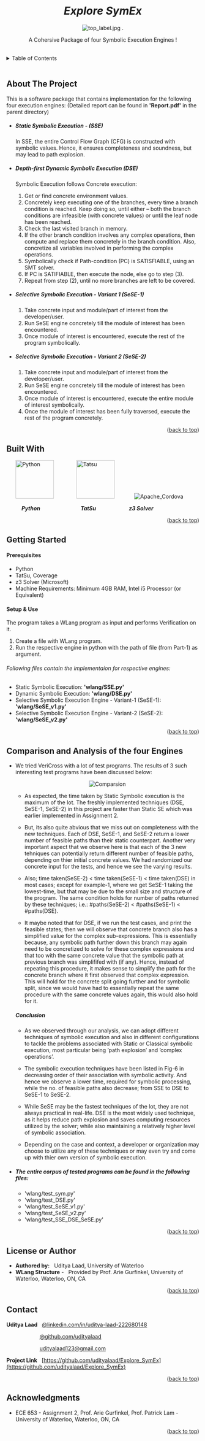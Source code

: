 <!-- Reference:
https://github.com/othneildrew/Best-README-Template -->
<a name="readme-top"></a>


<!-- PROJECT LOGO -->
<br />
<div align="center">
  <h1><i>Explore SymEx</i></h1>


  
  <img src="Read_Me_Content/top_label.jpg" alt="top_label.jpg">
  .

  <p align="center">
    A Cohersive Package of four Symbolic Execution Engines !
  </p>
</div>

<br>

<!-- TABLE OF CONTENTS -->
<details>
  <summary>Table of Contents</summary>
  <ol>
    <li><a href="#about-the-project">About The Project</a></li>
    <li><a href="#built-with">Built With</a></li>
    <li><a href="#getting-started">Getting Started</a></li>
    <li><a href="#comparison-and-analysis-of-the-four-engines">Comparison and Analysis of the four Engines</a></li>
    <li><a href="#license-or-author">License or Author</a></li>
    <li><a href="#contact">Contact</a></li>
    <li><a href="#acknowledgments">Acknowledgments</a></li>
  </ol>
</details>

<br>

<!-- ABOUT THE PROJECT -->
## About The Project
  This is a software package that contains implementation for the following four execution engines:
  (Detailed report can be found in <b>'Report.pdf'</b> in the parent directory)

  * ##### Static Symbolic Execution - (SSE)
      In SSE, the entire Control Flow Graph (CFG) is constructed with symbolic values. Hence, it ensures completeness and soundness, but may lead to path explosion.

  * ##### Depth-first Dynamic Symbolic Execution (DSE)
    Symbolic Execution follows Concrete execution:
    1. Get or find concrete environment values.
    2. Concretely keep executing one of the branches, every time a branch condition is reached. Keep doing so, until either – both the branch conditions are infeasible (with concrete values) or until the leaf node has been reached.
    3. Check the last visited branch in memory.
    4. If the other branch condition involves any complex operations, then compute and replace them concretely in the branch condition. Also, concretize all variables involved in performing the complex operations.
    5. Symbolically check if Path-condition (PC) is SATISFIABLE, using an SMT solver.
    6. If PC is SATIFIABLE, then execute the node, else go to step (3).
    7. Repeat from step (2), until no more branches are left to be covered.
  
  * ##### Selective Symbolic Execution - Variant 1 (SeSE-1)
    1. Take concrete input and module/part of interest from the developer/user.
    2. Run SeSE engine concretely till the module of interest has been encountered.
    3. Once module of interest is encountered, execute the rest of the program symbolically.

  * ##### Selective Symbolic Execution - Variant 2 (SeSE-2)
    1. Take concrete input and module/part of interest from the developer/user.
    2. Run SeSE engine concretely till the module of interest has been encountered.
    3. Once module of interest is encountered, execute the entire module of interest symbolically.
    4. Once the module of interest has been fully traversed, execute the rest of the program concretely.
  
  <p align="right">(<a href="#readme-top">back to top</a>)</p>



## Built With
  &nbsp; &nbsp; &nbsp; <img src="Read_Me_Content/Tech/Python.JPG" alt="Python" width="100"> &nbsp; &nbsp; &nbsp; &nbsp; &nbsp; &nbsp; &nbsp; <img src="Read_Me_Content/Tech/TatSu.png" alt="Tatsu" width="100"> &nbsp; &nbsp; &nbsp; &nbsp; &nbsp; &nbsp; <img src="Read_Me_Content/Tech/Z3.jpg" alt="Apache_Cordova">

  &nbsp; &nbsp; &nbsp; &nbsp; &nbsp; <b><i> Python </i></b> &nbsp; &nbsp; &nbsp; &nbsp; &nbsp; &nbsp; &nbsp; &nbsp; &nbsp; &nbsp; &nbsp; &nbsp; &nbsp; <b><i> TatSu </i></b> &nbsp; &nbsp; &nbsp; &nbsp; &nbsp; &nbsp; &nbsp; &nbsp; &nbsp; &nbsp;&nbsp; <b><i> z3 Solver </i></b>

  <p align="right">(<a href="#readme-top">back to top</a>)</p>



<!-- GETTING STARTED -->
## Getting Started
  #### Prerequisites
  * Python
  * TatSu, Coverage
  * z3 Solver (Microsoft)
  * Machine Requirements: Minimum 4GB RAM, Intel i5 Processor (or Equivalent)

  
  #### Setup & Use
  The program takes a WLang program as input and performs Verification on it.
  1. Create a file with WLang program.
  2. Run the respective engine in python with the path of file (from Part-1) as argument.

  ###### Following files contain the implementaion for respective engines:
  * Static Symbolic Execution:  <b>'wlang/SSE.py'</b>
  * Dynamic Symbolic Execution:  <b>'wlang/DSE.py'</b>
  * Selective Symbolic Execution Engine - Variant-1 (SeSE-1):  <b>'wlang/SeSE_v1.py'</b>
  * Selective Symbolic Execution Engine - Variant-2 (SeSE-2):  <b>'wlang/SeSE_v2.py'</b>

  <p align="right">(<a href="#readme-top">back to top</a>)</p>


<!-- Comparison and Analysis of the four Engines -->
## Comparison and Analysis of the four Engines
  * We tried VeriCross with a lot of test programs. The results of 3 such interesting test programs have been discussed below:

    <p align="center"><img src="Read_Me_Content/Comparison/comparison.jpg" alt="Comparsion"></p>

    * As expected, the time taken by Static Symbolic execution is the maximum of the lot. The freshly implemented techniques (DSE, SeSE-1, SeSE-2) in this project are faster than Static SE which was earlier implemented in Assignment 2.

    * But, its also quite abvious that we miss out on completeness with the new techniques. Each of DSE, SeSE-1, and SeSE-2 return a lower number of feasible paths than their static counterpart. Another very important aspect that we observe here is that each of the 3 new tehniques can potentially return different number of feasible paths, depending on thier initial concrete values. We had randomized our concrete input for the tests, and hence we see the varying results.

    * Also; time taken(SeSE-2) < time taken(SeSE-1) < time taken(DSE) in most cases; except for example-1, where we get SeSE-1 taking the lowest-time, but that may be due to the small size and structure of the program. The same condition holds for number of paths returned by these techniques; i.e.: #paths(SeSE-2) < #paths(SeSE-1) < #paths(DSE).

    * It maybe noted that for DSE, if we run the test cases, and print the feasible states; then we will observe that concrete branch also has a simplified value for the complex sub-expressions. This is essentially because, any symbolic path further down this branch may again need to be concretized to solve for these complex expressions and that too with the same concrete value that the symbolic path at previous branch was simplififed with (if any). Hence, instead of repeating this procedure, it makes sense to simplify the path for the concrete branch where it first observed that complex expression. This will hold for the concrete split going further and for symbolic split, since we would have had to essentially repeat the same procedure with the same concrete values again, this would also hold for it.

    ##### Conclusion
    * As we observed through our analysis, we can adopt different techniques of symbolic execution and also in different configurations to tackle the problems associated with Static or Classical symbolic execution, most particular being ’path explosion’ and ’complex operations’.
    
    * The symbolic execution techniques have been listed in Fig-6 in decreasing order of their association with symbolic activity. And hence we observe a lower time, required for symbolic processing, while the no. of feasible paths also decrease; from SSE to DSE to SeSE-1 to SeSE-2.
    
    * While SeSE may be the fastest techniques of the lot, they are not always practical in real-life. DSE is the most widely used technique, as it helps reduce path explosion and saves computing resources utilized by the solver; while also maintaining a relatively higher level of symbolic association.

    * Depending on the case and context, a developer or organization may choose to utilize any of these techniques or may even try and come up with thier own version of symbolic execution.
  
  * ##### The entire corpus of tested programs can be found in the following files:
    * 'wlang/test_sym.py'
    * 'wlang/test_DSE.py'
    * 'wlang/test_SeSE_v1.py'
    * 'wlang/test_SeSE_v2.py'
    * 'wlang/test_SSE_DSE_SeSE.py'
  
  <p align="right">(<a href="#readme-top">back to top</a>)</p>

<!-- LICENSE -->
## License or Author
  * <b>Authored by:</b> &nbsp; Uditya Laad, University of Waterloo
  * <b>WLang Structure</b> - &nbsp; Provided by Prof. Arie Gurfinkel, University of Waterloo, Waterloo, ON, CA

  <p align="right">(<a href="#readme-top">back to top</a>)</p>



<!-- CONTACT -->
## Contact
  <b>Uditya Laad</b> &nbsp; [@linkedin.com/in/uditya-laad-222680148](https://www.linkedin.com/in/uditya-laad-222680148/)
  
  &nbsp; &nbsp; &nbsp; &nbsp; &nbsp; &nbsp; &nbsp; &nbsp; &nbsp; &nbsp; &nbsp; [@github.com/udityalaad](https://github.com/udityalaad)
  
  &nbsp; &nbsp; &nbsp; &nbsp; &nbsp; &nbsp; &nbsp; &nbsp; &nbsp; &nbsp; &nbsp; udityalaad123@gmail.com

  <b>Project Link</b> &nbsp; [https://github.com/udityalaad/Explore_SymEx](https://github.com/udityalaad/Explore_SymEx)

  <p align="right">(<a href="#readme-top">back to top</a>)</p>



<!-- ACKNOWLEDGMENTS -->
## Acknowledgments
  * ECE 653 - Assignment 2, Prof. Arie Gurfinkel, Prof. Patrick Lam - University of Waterloo, Waterloo, ON, CA

  <p align="right">(<a href="#readme-top">back to top</a>)</p>
